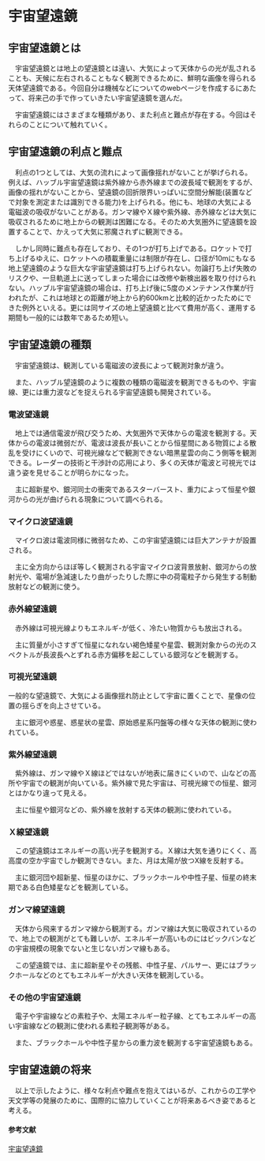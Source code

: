 # 宇宙望遠鏡
<H2>宇宙望遠鏡とは</H2>
　宇宙望遠鏡とは地上の望遠鏡とは違い、大気によって天体からの光が乱されることも、天候に左右されることもなく観測できるために、鮮明な画像を得られる天体望遠鏡である。今回自分は機械などについてのwebページを作成するにあたって、将来己の手で作っていきたい宇宙望遠鏡を選んだ。<P>　宇宙望遠鏡にはさまざまな種類があり、また利点と難点が存在する。今回はそれらのことについて触れていく。

<H2>宇宙望遠鏡の利点と難点</H2>
　利点の1つとしては、大気の流れによって画像揺れがないことが挙げられる。例えば、ハッブル宇宙望遠鏡は紫外線から赤外線までの波長域で観測をするが、画像の揺れがないことから、望遠鏡の回折限界いっぱいに空間分解能(装置などで対象を測定または識別できる能力)を上げられる。他にも、地球の大気による電磁波の吸収がないことがある。ガンマ線やＸ線や紫外線、赤外線などは大気に吸収されるために地上からの観測は困難になる。そのため大気圏外に望遠鏡を設置することで、かえって大気に邪魔されずに観測できる。<P>　しかし同時に難点も存在しており、その1つが打ち上げである。ロケットで打ち上げるゆえに、ロケットへの積載重量には制限が存在し、口径が10mにもなる地上望遠鏡のような巨大な宇宙望遠鏡は打ち上げられない。勿論打ち上げ失敗のリスクや、一旦軌道上に送ってしまった場合には改修や新検出器を取り付けられない。ハッブル宇宙望遠鏡の場合は、打ち上げ後に5度のメンテナンス作業が行われたが、これは地球との距離が地上から約600kmと比較的近かったためにできた例外といえる。更には同サイズの地上望遠鏡と比べて費用が高く、運用する期間も一般的には数年であるため短い。

<H2>宇宙望遠鏡の種類</H2>
　宇宙望遠鏡は、観測している電磁波の波長によって観測対象が違う。<P>　また、ハッブル望遠鏡のように複数の種類の電磁波を観測できるものや、宇宙線、更には重力波などを捉えられる宇宙望遠鏡も開発されている。

<H3>電波望遠鏡</H3>
　地上では通信電波が飛び交うため、大気圏外で天体からの電波を観測する。天体からの電波は微弱だが、電波は波長が長いことから恒星間にある物質による散乱を受けにくいので、可視光線などで観測できない暗黒星雲の向こう側等を観測できる。レーダーの技術と干渉計の応用により、多くの天体が電波と可視光では違う姿を見せることが明らかになった。<P>　主に超新星や、銀河同士の衝突であるスターバースト、重力によって恒星や銀河からの光が曲げられる現象について調べられる。

<H3>マイクロ波望遠鏡</H3>
　マイクロ波は電波同様に微弱なため、この宇宙望遠鏡には巨大アンテナが設置される。<P>　主に全方向からほぼ等しく観測される宇宙マイクロ波背景放射、銀河からの放射光や、電場が急減速したり曲がったりした際に中の荷電粒子から発生する制動放射などの観測に使う。

<H3>赤外線望遠鏡</H3>
　赤外線は可視光線よりもエネルギ-が低く、冷たい物質からも放出される。<P>　主に質量が小さすぎて恒星になれない褐色矮星や星雲、観測対象からの光のスペクトルが長波長へとずれる赤方偏移を起こしている銀河などを観測する。

<H3>可視光望遠鏡</H3>
 一般的な望遠鏡で、大気による画像揺れ防止として宇宙に置くことで、星像の位置の揺らぎを向上させている。<P>　主に銀河や惑星、惑星状の星雲、原始惑星系円盤等の様々な天体の観測に使われている。

<H3>紫外線望遠鏡</H3>
　紫外線は、ガンマ線やＸ線ほどではないが地表に届きにくいので、山などの高所や宇宙での観測が向いている。紫外線で見た宇宙は、可視光線での恒星、銀河とはかなり違って見える。<P>　主に恒星や銀河などの、紫外線を放射する天体の観測に使われている。

<H3>Ｘ線望遠鏡</H3>
　この望遠鏡はエネルギーの高い光子を観測する。Ｘ線は大気を通りにくく、高高度の空か宇宙でしか観測できない。また、月は太陽が放つX線を反射する。<P>　主に銀河団や超新星、恒星のほかに、ブラックホールや中性子星、恒星の終末期である白色矮星などを観測している。

<H3>ガンマ線望遠鏡</H3>
　天体から飛来するガンマ線から観測する。ガンマ線は大気に吸収されているので、地上での観測がとても難しいが、エネルギーが高いものにはビックバンなどの宇宙規模の現象でないと生じないガンマ線もある。<P>　この望遠鏡では、主に超新星やその残骸、中性子星、パルサー、更にはブラックホールなどのとてもエネルギーが大きい天体を観測している。

<H3>その他の宇宙望遠鏡</H3>
　電子や宇宙線などの素粒子や、太陽エネルギー粒子線、とてもエネルギーの高い宇宙線などの観測に使われる素粒子観測等がある。<P>　また、ブラックホールや中性子星からの重力波を観測する宇宙望遠鏡もある。

<H2>宇宙望遠鏡の将来</H2>
　以上で示したように、様々な利点や難点を抱えてはいるが、これからの工学や天文学等の発展のために、国際的に協力していくことが将来あるべき姿であると考える。

<H4>参考文献</H4>
<A HREF="https://ja.wikipedia.org/wiki/宇宙望遠鏡">宇宙望遠鏡</A>
